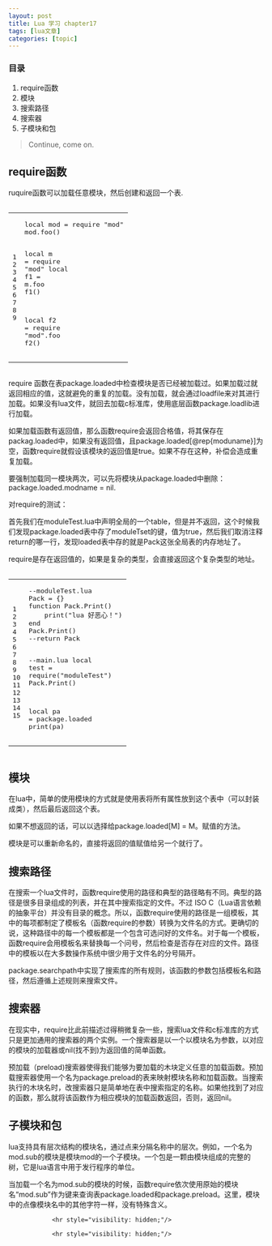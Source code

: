 ```yaml
---
layout: post
title: Lua 学习 chapter17  
tags: [lua文章]
categories: [topic]
---
```

<h3 id="目录">目录</h3>
<ol>
  <li>require函数</li>
  <li>模块</li>
  <li>搜索路径</li>
  <li>搜索器</li>
  <li>子模块和包</li>
</ol>

<blockquote>
  <p>Continue, come on.</p>
</blockquote>

<h2 id="require函数">require函数</h2>

<p>ruquire函数可以加载任意模块，然后创建和返回一个表.</p>

<div class="language-lua highlighter-rouge"><div class="highlight"><pre class="highlight"><code><table class="rouge-table"><tbody><tr><td class="rouge-gutter gl"><pre class="lineno">1
2
3
4
5
6
7
8
9
</pre></td><td class="rouge-code"><pre><span class="kd">local</span> <span class="n">mod</span> <span class="o">=</span> <span class="nb">require</span> <span class="s2">&#34;mod&#34;</span>
<span class="n">mod</span><span class="p">.</span><span class="n">foo</span><span class="p">()</span>

<span class="kd">local</span> <span class="n">m</span> <span class="o">=</span> <span class="nb">require</span> <span class="s2">&#34;mod&#34;</span>
<span class="kd">local</span> <span class="n">f1</span> <span class="o">=</span> <span class="n">m</span><span class="p">.</span><span class="n">foo</span>
<span class="n">f1</span><span class="p">()</span>

<span class="kd">local</span> <span class="n">f2</span> <span class="o">=</span> <span class="nb">require</span> <span class="s2">&#34;mod&#34;</span><span class="p">.</span><span class="n">foo</span>
<span class="n">f2</span><span class="p">()</span>
</pre></td></tr></tbody></table></code></pre></div></div>
<p>require 函数在表package.loaded中检查模块是否已经被加载过。如果加载过就返回相应的值，这就避免的重复的加载。没有加载，就会通过loadfile来对其进行加载。如果没有lua文件，就回去加载c标准库，使用底层函数package.loadlib进行加载。</p>

<p>如果加载函数有返回值，那么函数require会返回合格值，将其保存在packag.loaded中，如果没有返回值，且package.loaded[@rep{moduname}]为空，函数require就假设该模块的返回值是true。如果不存在这种，补偿会造成重复加载。</p>

<p>要强制加载同一模块两次，可以先将模块从package.loaded中删除：package.loaded.modname = nil.</p>

<p>对require的测试：</p>

<p>首先我们在moduleTest.lua中声明全局的一个table，但是并不返回，这个时候我们发现package.loaded表中存了moduleTset的键，值为true，然后我们取消注释return的哪一行，发现loaded表中存的就是Pack这张全局表的内存地址了。</p>

<p>require是存在返回值的，如果是复杂的类型，会直接返回这个复杂类型的地址。</p>

<div class="language-lua highlighter-rouge"><div class="highlight"><pre class="highlight"><code><table class="rouge-table"><tbody><tr><td class="rouge-gutter gl"><pre class="lineno">1
2
3
4
5
6
7
8
9
10
11
12
13
14
15
</pre></td><td class="rouge-code"><pre><span class="c1">--moduleTest.lua</span>
<span class="n">Pack</span> <span class="o">=</span> <span class="p">{}</span>
<span class="k">function</span> <span class="nc">Pack</span><span class="p">.</span><span class="nf">Print</span><span class="p">()</span>
    <span class="nb">print</span><span class="p">(</span><span class="s2">&#34;lua 好恶心！&#34;</span><span class="p">)</span>
<span class="k">end</span>
<span class="n">Pack</span><span class="p">.</span><span class="n">Print</span><span class="p">()</span>
<span class="c1">--return Pack</span>


<span class="c1">--main.lua</span>
<span class="kd">local</span> <span class="n">test</span> <span class="o">=</span> <span class="nb">require</span><span class="p">(</span><span class="s2">&#34;moduleTest&#34;</span><span class="p">)</span>
<span class="n">Pack</span><span class="p">.</span><span class="n">Print</span><span class="p">()</span>

<span class="kd">local</span> <span class="n">pa</span> <span class="o">=</span> <span class="nb">package.loaded</span>
<span class="nb">print</span><span class="p">(</span><span class="n">pa</span><span class="p">)</span>
</pre></td></tr></tbody></table></code></pre></div></div>

<h2 id="模块">模块</h2>

<p>在lua中，简单的使用模块的方式就是使用表将所有属性放到这个表中（可以封装成类），然后最后返回这个表。</p>

<p>如果不想返回的话，可以以选择给package.loaded[M] = M。赋值的方法。</p>

<p>模块是可以重新命名的，直接将返回的值赋值给另一个就行了。</p>

<h2 id="搜索路径">搜索路径</h2>

<p>在搜索一个lua文件时，函数require使用的路径和典型的路径略有不同。典型的路径是很多目录组成的列表，并在其中搜索指定的文件。不过 ISO C（Lua语言依赖的抽象平台）并没有目录的概念。所以，函数require使用的路径是一组模板，其中的每项都制定了模板名（函数require的参数）转换为文件名的方式。更确切的说，这种路径中的每一个模板都是一个包含可选问好的文件名。对于每一个模板，函数require会用模板名来替换每一个问号，然后检查是否存在对应的文件。路径中的模板以在大多数操作系统中很少用于文件名的分号隔开。</p>

<p>package.searchpath中实现了搜索库的所有规则，该函数的参数包括模板名和路径，然后遵循上述规则来搜索文件。</p>

<h2 id="搜索器">搜索器</h2>

<p>在现实中，require比此前描述过得稍微复杂一些，搜索lua文件和c标准库的方式只是更加通用的搜索器的两个实例。一个搜索器是以一个以模块名为参数，以对应的模块的加载器或nil(找不到)为返回值的简单函数。</p>

<p>预加载（preload)搜索器使得我们能够为要加载的木块定义任意的加载函数。预加载搜索器使用一个名为package.preload的表来映射模块名称和加载函数。当搜索执行的木块名时，改搜索器只是简单地在表中搜索指定的名称。如果他找到了对应的函数，那么就将该函数作为相应模块的加载函数返回，否则，返回nil。</p>

<h2 id="子模块和包">子模块和包</h2>

<p>lua支持具有层次结构的模块名，通过点来分隔名称中的层次。例如，一个名为mod.sub的模块是模块mod的一个子模块。一个包是一颗由模块组成的完整的树，它是lua语言中用于发行程序的单位。</p>

<p>当加载一个名为mod.sub的模块的时候，函数require依次使用原始的模块名“mod.sub”作为键来查询表package.loaded和package.preload。这里，模块中的点像模块名中的其他字符一样，没有特殊含义。</p>



                <hr style="visibility: hidden;"/>
                
                <hr style="visibility: hidden;"/>